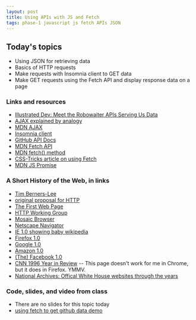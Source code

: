 ```yaml
---
layout: post
title: Using APIs with JS and Fetch
tags: phase-1 javascript js fetch APIs JSON
---
```


## Today's topics

- Using JSON for retrieving data
- Basics of HTTP requests
- Make requests with Insomnia client to GET data
- Make GET requests using the Fetch API and display response data on a page

### Links and resources

- [Illustrated Dev: Meet the Robowaiter APIs Serving Us Data](https://illustrated.dev/api)
- [AJAX explained by analogy](https://blog.codeanalogies.com/2018/01/15/ajax-basics-explained-by-working-at-a-fast-food-restaurant/)
- [MDN AJAX](https://developer.mozilla.org/en-US/docs/Web/Guide/AJAX)
- [Insomnia client](https://support.insomnia.rest/article/11-getting-started)
- [GitHub API Docs](https://developer.github.com/v3/)
- [MDN Fetch API](https://developer.mozilla.org/en-US/docs/Web/API/Fetch_API)
- [MDN fetch() method](https://developer.mozilla.org/en-US/docs/Web/API/WindowOrWorkerGlobalScope/fetch)
- [CSS-Tricks article on using Fetch](https://css-tricks.com/using-fetch/)
- [MDN JS Promise](https://developer.mozilla.org/en-US/docs/Web/JavaScript/Reference/Global_Objects/Promise)

### A Short History of the Web, in links

- [Tim Berners-Lee](https://en.wikipedia.org/wiki/Tim_Berners-Lee)
- [original proposal for HTTP](https://www.w3.org/History/1989/proposal.htm)
- [The First Web Page](http://www.ibiblio.org/pjones/old.page.htm)
- [HTTP Working Group](https://datatracker.ietf.org/wg/httpbis/charter)
- [Mosaic Browser](http://history-computer.com/Internet/images/mosaic_beta.jpg)
- [Netscape Navigator](https://images.pcworld.com/reviews/graphics/130207-01_NetscapeNavigator_b.jpg)
- [IE 1.0 showing baby wikipedia](https://statetechmagazine.com/sites/default/files/uploads/internet_explorer_1.0.png)
- [Firefox 1.0](https://upload.wikimedia.org/wikipedia/commons/6/65/Mozilla_Firefox_1.0_front_page_screenshot.png)
- [Google 1.0](http://image.excite.co.uk/digitaledge/guide/safari-default-43517-0.jpg)
- [Amazon 1.0](http://i.dailymail.co.uk/i/pix/2012/01/18/article-2088445-0F82815A00000578-513_634x413.jpg)
- [(The) Facebook 1.0](https://i.pinimg.com/originals/f6/1a/17/f61a17df947dde678c5bf501e1b5a5bd.png)
- [CNN 1996 Year in Review](http://www.cnn.com/EVENTS/1996/year.in.review/) -- This page doesn't work for me in Chrome, but it does in Firefox. YMMV.
- [National Archives: Offical White House websites through the years](https://www.archives.gov/presidential-libraries/archived-website)

### Code, slides, and video from class

- There are no slides for this topic today
- [using fetch to get github data demo](https://github.com/momentum-team-2/examples/tree/master/ajax-github-api)
